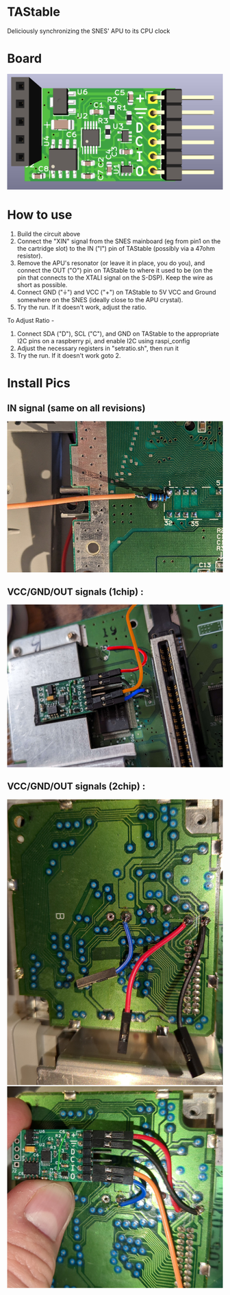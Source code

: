 # TAStable
Deliciously synchronizing the SNES' APU to its CPU clock

# Board
![Board](https://github.com/rasteri/TAStable/blob/main/images/board.png?raw=true)

# How to use 
1. Build the circuit above
2. Connect the "XIN" signal from the SNES mainboard (eg from pin1 on the the cartridge slot) to the IN ("I") pin of TAStable (possibly via a 47ohm resistor).
3. Remove the APU's resonator (or leave it in place, you do you), and connect the OUT ("O") pin on TAStable to where it used to be (on the pin that connects to the XTALI signal on the S-DSP). Keep the wire as short as possible.
4. Connect GND ("⏚") and VCC ("+") on TAStable to 5V VCC and Ground somewhere on the SNES (ideally close to the APU crystal).
5. Try the run. If it doesn't work, adjust the ratio.

To Adjust Ratio - 
1. Connect SDA ("D"), SCL ("C"), and GND on TAStable to the appropriate I2C pins on a raspberry pi, and enable I2C using raspi_config
2. Adjust the necessary registers in "setratio.sh", then run it
3. Try the run. If it doesn't work goto 2.


# Install Pics #
## IN signal (same on all revisions) ##
![Board](https://github.com/rasteri/TAStable/blob/main/images/in.jpg?raw=true)

## VCC/GND/OUT signals (1chip) : ##
![Board](https://github.com/rasteri/TAStable/blob/main/images/1chip.jpg?raw=true)

## VCC/GND/OUT signals (2chip) : ##
![Board](https://github.com/rasteri/TAStable/blob/main/images/2chip1.jpg?raw=true)
![Board](https://github.com/rasteri/TAStable/blob/main/images/2chip2.jpg?raw=true)
